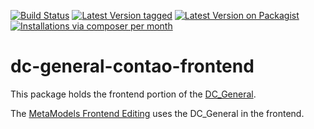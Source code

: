 [![Build Status](https://github.com/contao-community-alliance/dc-general-contao-frontend/actions/workflows/diagnostics.yml/badge.svg)](https://github.com/contao-community-alliance/dc-general-contao-frontend/actions)
[![Latest Version tagged](http://img.shields.io/github/tag/contao-community-alliance/dc-general-contao-frontend.svg)](https://github.com/contao-community-alliance/dc-general-contao-frontend/tags)
[![Latest Version on Packagist](http://img.shields.io/packagist/v/contao-community-alliance/dc-general-contao-frontend.svg)](https://packagist.org/packages/contao-community-alliance/dc-general-contao-frontend)
[![Installations via composer per month](http://img.shields.io/packagist/dm/contao-community-alliance/dc-general-contao-frontend.svg)](https://packagist.org/packages/contao-community-alliance/dc-general-contao-frontend)

dc-general-contao-frontend
==========================

This package holds the frontend portion of the [DC_General](https://github.com/contao-community-alliance/dc-general).

The [MetaModels Frontend Editing](https://github.com/metamodels/contao-frontend-editing) uses the DC_General in the frontend.
